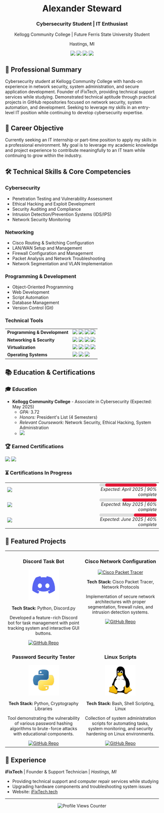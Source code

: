 <div align="center">
  <h1>Alexander Steward</h1>
  <h3>Cybersecurity Student | IT Enthusiast</h3>
  <p>Kellogg Community College | Future Ferris State University Student</p>
  <p>Hastings, MI</p>
  
  <div>
    <a href="https://www.linkedin.com/in/alex-steward-15782b22b/"><img src="https://img.shields.io/badge/-LinkedIn-0072b1?&style=for-the-badge&logo=linkedin&logoColor=white"/></a>
    <a href="mailto:alexstew321@gmail.com"><img src="https://img.shields.io/badge/-Email-D14836?style=for-the-badge&logo=gmail&logoColor=white"/></a>
    <a href="https://ifixtech.tech"><img src="https://img.shields.io/badge/-iFixTech-4285F4?&style=for-the-badge&logo=safari&logoColor=white"/></a>
    <a href="https://instagram.com/your_instagram"><img src="https://img.shields.io/badge/-Instagram-E4405F?style=for-the-badge&logo=instagram&logoColor=white"/></a>
  </div>
</div>

## 📄 Professional Summary

Cybersecurity student at Kellogg Community College with hands-on experience in network security, system administration, and secure application development. Founder of iFixTech, providing technical support services while studying. Demonstrated technical aptitude through practical projects in GitHub repositories focused on network security, system automation, and development. Seeking to leverage my skills in an entry-level IT position while continuing to develop cybersecurity expertise.

## 🎯 Career Objective

Currently seeking an IT internship or part-time position to apply my skills in a professional environment. My goal is to leverage my academic knowledge and project experience to contribute meaningfully to an IT team while continuing to grow within the industry.

## 🛠️ Technical Skills & Core Competencies

### Cybersecurity
- Penetration Testing and Vulnerability Assessment
- Ethical Hacking and Exploit Development
- Security Auditing and Compliance
- Intrusion Detection/Prevention Systems (IDS/IPS)
- Network Security Monitoring

### Networking
- Cisco Routing & Switching Configuration
- LAN/WAN Setup and Management
- Firewall Configuration and Management
- Packet Analysis and Network Troubleshooting
- Network Segmentation and VLAN Implementation

### Programming & Development
- Object-Oriented Programming
- Web Development
- Script Automation
- Database Management
- Version Control (Git)

### Technical Tools

<table>
  <tr>
    <td><strong>Programming & Development</strong></td>
    <td>
      <img src="https://img.shields.io/badge/-JavaScript-F7DF1E?style=for-the-badge&logo=javascript&logoColor=black"/>
      <img src="https://img.shields.io/badge/-Python-3776AB?style=for-the-badge&logo=python&logoColor=white"/>
      <img src="https://img.shields.io/badge/-HTML5-E34F26?style=for-the-badge&logo=html5&logoColor=white"/>
      <img src="https://img.shields.io/badge/-CSS3-1572B6?style=for-the-badge&logo=css3&logoColor=white"/>
    </td>
  </tr>
  <tr>
    <td><strong>Networking & Security</strong></td>
    <td>
      <img src="https://img.shields.io/badge/-Wireshark-1679A7?&style=for-the-badge&logo=Wireshark&logoColor=white"/>
      <img src="https://img.shields.io/badge/-Nmap-4682B4?&style=for-the-badge&logo=protocols.io&logoColor=white"/>
      <img src="https://img.shields.io/badge/-Metasploit-4C4C4C?&style=for-the-badge&logo=metasploit&logoColor=white"/>
      <img src="https://img.shields.io/badge/-Cisco_Packet_Tracer-1BA0D7?&style=for-the-badge&logo=cisco&logoColor=white"/>
    </td>
  </tr>
  <tr>
    <td><strong>Virtualization</strong></td>
    <td>
      <img src="https://img.shields.io/badge/-VirtualBox-183A61?&style=for-the-badge&logo=virtualbox&logoColor=white"/>
      <img src="https://img.shields.io/badge/-Hyper--V-0078D7?&style=for-the-badge&logo=windows&logoColor=white"/>
      <img src="https://img.shields.io/badge/-VMware-607078?&style=for-the-badge&logo=vmware&logoColor=white"/>
      <img src="https://img.shields.io/badge/-Proxmox-8A8B8E?&style=for-the-badge&logo=proxmox&logoColor=white"/>
    </td>
  </tr>
  <tr>
    <td><strong>Operating Systems</strong></td>
    <td>
      <img src="https://img.shields.io/badge/-Linux-FCC624?&style=for-the-badge&logo=linux&logoColor=black"/>
      <img src="https://img.shields.io/badge/-Windows-0078D6?&style=for-the-badge&logo=windows&logoColor=white"/>
      <img src="https://img.shields.io/badge/-Kali_Linux-557C94?&style=for-the-badge&logo=kali-linux&logoColor=white"/>
    </td>
  </tr>
</table>

## 📚 Education & Certifications

<div>
  <h3>🎓 Education</h3>
  <ul>
    <li><strong>Kellogg Community College</strong> - Associate in Cybersecurity (Expected: May 2025)
      <ul>
        <li><em>GPA:</em> 3.72</li>
        <li><em>Honors:</em> President's List (4 Semesters)</li>
        <li><em>Relevant Coursework:</em> Network Security, Ethical Hacking, System Administration</li>
        <li><a href="https://github.com/alexsteward/Cybersecurity-Coursework"><img src="https://img.shields.io/badge/-Course_Syllabi-417EAF?&style=flat&logo=read-the-docs&logoColor=white"/></a></li>
      </ul>
    </li>
  </ul>
  
  <h3>🏆 Earned Certifications</h3>
  <div>
    <img src="https://img.shields.io/badge/-CompTIA_ITF+-E31837?&style=for-the-badge&logo=comptia&logoColor=white"/>
    <img src="https://img.shields.io/badge/-CompTIA_A+_Core_1_(1101)-E31837?&style=for-the-badge&logo=comptia&logoColor=white"/>
  </div>
  
  <h3>⏳ Certifications In Progress</h3>
  <table>
    <tr>
      <td width="60%">
        <img src="https://img.shields.io/badge/-CompTIA_A+_Core_2_(1102)-E31837?&style=for-the-badge&logo=comptia&logoColor=white"/>
      </td>
      <td width="40%" align="right">
        <div style="width:100%;height:10px;background-color:#ddd;border-radius:5px;">
          <div style="width:90%;height:10px;background-color:#E31837;border-radius:5px;"></div>
        </div>
        <i>Expected: April 2025 | 90% complete</i>
      </td>
    </tr>
    <tr>
      <td width="60%">
        <img src="https://img.shields.io/badge/-CompTIA_Network+-E31837?&style=for-the-badge&logo=comptia&logoColor=white"/>
      </td>
      <td width="40%" align="right">
        <div style="width:100%;height:10px;background-color:#ddd;border-radius:5px;">
          <div style="width:60%;height:10px;background-color:#E31837;border-radius:5px;"></div>
        </div>
        <i>Expected: May 2025 | 60% complete</i>
      </td>
    </tr>
    <tr>
      <td width="60%">
        <img src="https://img.shields.io/badge/-CompTIA_Security+-E31837?&style=for-the-badge&logo=comptia&logoColor=white"/>
      </td>
      <td width="40%" align="right">
        <div style="width:100%;height:10px;background-color:#ddd;border-radius:5px;">
          <div style="width:40%;height:10px;background-color:#E31837;border-radius:5px;"></div>
        </div>
        <i>Expected: June 2025 | 40% complete</i>
      </td>
    </tr>
  </table>
</div>

## 🚀 Featured Projects

<table>
  <tr>
    <td width="50%" valign="top">
      <h3 align="center">Discord Task Bot</h3>
      <div align="center">
        <a href="https://github.com/alexsteward/Discord-Bot" target="_blank">
          <img src="https://raw.githubusercontent.com/github/explore/2a3ce46f963399611d8e2054bb0ce9a4b539296a/topics/discord/discord.png" width="100" alt="Discord Bot"/>
        </a>
        <p><strong>Tech Stack:</strong> Python, Discord.py</p>
        <p>Developed a feature-rich Discord bot for task management with point tracking system and interactive GUI buttons.</p>
        <a href="https://github.com/alexsteward/Discord-Bot" target="_blank">
          <img src="https://img.shields.io/badge/-GitHub_Repo-181717?&style=for-the-badge&logo=github&logoColor=white" alt="GitHub Repo"/>
        </a>
      </div>
    </td>
    <td width="50%" valign="top">
      <h3 align="center">Cisco Network Configuration</h3>
      <div align="center">
        <a href="https://github.com/alexsteward/cisco-packet-tracer" target="_blank">
          <img src="https://img.icons8.com/color/452/cisco-router.png" width="100" alt="Cisco Packet Tracer"/>
        </a>
        <p><strong>Tech Stack:</strong> Cisco Packet Tracer, Network Protocols</p>
        <p>Implementation of secure network architectures with proper segmentation, firewall rules, and intrusion detection systems.</p>
        <a href="https://github.com/alexsteward/cisco-packet-tracer" target="_blank">
          <img src="https://img.shields.io/badge/-GitHub_Repo-181717?&style=for-the-badge&logo=github&logoColor=white" alt="GitHub Repo"/>
        </a>
      </div>
    </td>
  </tr>
  <tr>
    <td width="50%" valign="top">
      <h3 align="center">Password Security Tester</h3>
      <div align="center">
        <a href="https://github.com/alexsteward/Password-Security-Tester" target="_blank">
          <img src="https://raw.githubusercontent.com/github/explore/80688e429a7d4ef2fca1e82350fe8e3517d3494d/topics/python/python.png" width="100" alt="Password Security"/>
        </a>
        <p><strong>Tech Stack:</strong> Python, Cryptography Libraries</p>
        <p>Tool demonstrating the vulnerability of various password hashing algorithms to brute-force attacks with educational components.</p>
        <a href="https://github.com/alexsteward/Password-Security-Tester" target="_blank">
          <img src="https://img.shields.io/badge/-GitHub_Repo-181717?&style=for-the-badge&logo=github&logoColor=white" alt="GitHub Repo"/>
        </a>
      </div>
    </td>
    <td width="50%" valign="top">
      <h3 align="center">Linux Scripts</h3>
      <div align="center">
        <a href="https://github.com/alexsteward/LinuxScripts" target="_blank">
          <img src="https://raw.githubusercontent.com/github/explore/80688e429a7d4ef2fca1e82350fe8e3517d3494d/topics/linux/linux.png" width="100" alt="Linux Scripts"/>
        </a>
        <p><strong>Tech Stack:</strong> Bash, Shell Scripting, Linux</p>
        <p>Collection of system administration scripts for automating tasks, system monitoring, and security hardening on Linux environments.</p>
        <a href="https://github.com/alexsteward/LinuxScripts" target="_blank">
          <img src="https://img.shields.io/badge/-GitHub_Repo-181717?&style=for-the-badge&logo=github&logoColor=white" alt="GitHub Repo"/>
        </a>
      </div>
    </td>
  </tr>
</table>

## 💼 Experience

**iFixTech** | Founder & Support Technician | *Hastings, MI*
- Providing technical support and computer repair services while studying
- Upgrading hardware components and troubleshooting system issues
- Website: [iFixTech.tech](https://ifixtech.tech)

---

<div align="center">
  <img src="https://komarev.com/ghpvc/?username=alexsteward&color=blueviolet&style=flat-square&label=Profile+Views" alt="Profile Views Counter"/>
</div>
